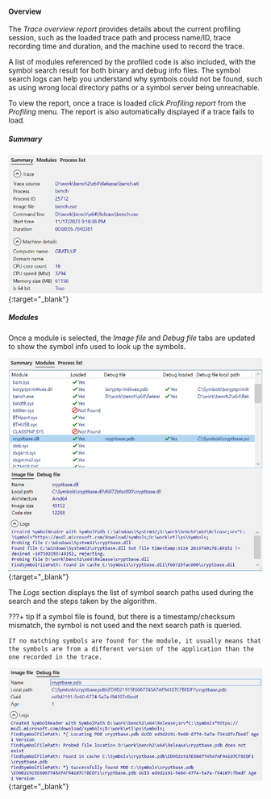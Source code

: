 #### Overview

The *Trace overview report* provides details about the current profiling session, such as the loaded trace path and process name/ID, trace recording time and duration, and the machine used to record the trace.

A list of modules referenced by the profiled code is also included, with the symbol search result for both binary and debug info files. The symbol search logs can help you understand why symbols could not be found, such as using wrong local directory paths or a symbol server being unreachable.

To view the report, once a trace is loaded *click* *Profiling report* from the *Profiling* menu. The report is also automatically displayed if a trace fails to load.  

##### Summary

[![Profiling UI screenshot](img/report-general_931x507.png)](img/report-general_931x507.png){:target="_blank"}

##### Modules

Once a module is selected, the *Image file* and *Debug file* tabs are updated to show the symbol info used to look up the symbols.  

[![Profiling UI screenshot](img/report-modules_969x815.png)](img/report-modules_969x815.png){:target="_blank"}

The *Logs* section displays the list of symbol search paths used during the search and the steps taken by the algorithm.  

???+ tip
    If a symbol file is found, but there is a timestamp/checksum mismatch, the symbol is not used and the next search path is queried.  
    
    If no matching symbols are found for the module, it usually means that the symbols are from a different version of the application than the one recorded in the trace.  

[![Profiling UI screenshot](img/report-debug_963x428.png)](img/report-debug_963x428.png){:target="_blank"}